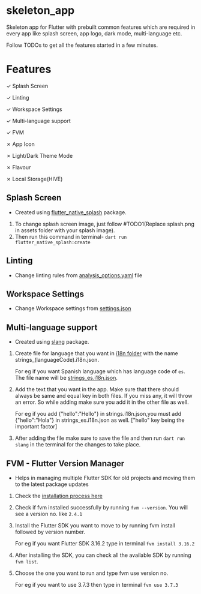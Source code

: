 # skeleton_app

Skeleton app for Flutter with prebuilt common features which are required in every app like splash screen, app logo, dark mode, multi-language etc.

Follow TODOs to get all the features started in a few minutes.

# Features

✓ Splash Screen

✓ Linting

✓ Workspace Settings

✓ Multi-language support

✓ FVM

✗ App Icon

✗ Light/Dark Theme Mode

✗ Flavour

✗ Local Storage(HIVE)

## Splash Screen

- Created using [flutter_native_splash](https://pub.dev/packages/flutter_native_splash) package.

1. To change splash screen image, just follow #TODO1(Replace splash.png in assets folder with your splash image).
2. Then run this command in terminal- `dart run flutter_native_splash:create`

## Linting

- Change linting rules from [analysis_options.yaml](analysis_options.yaml) file

## Workspace Settings

- Change Workspace settings from [settings.json](.vscode/settings.json)

## Multi-language support

- Created using [slang](https://pub.dev/packages/slang) package.

1.  Create file for language that you want in [i18n folder](lib/i18n/) with the name strings\_(languageCode).i18n.json.

    For eg if you want Spanish language which has language code of `es`. The file name will be [strings_es.i18n.json](lib/i18n/strings.i18n.json).

2.  Add the text that you want in the app. Make sure that there should always be same and equal key in both files. If you miss any, it will throw an error. So while adding make sure you add it in the other file as well.

    For eg if you add {"hello":"Hello"} in strings.i18n.json,you must add {"hello":"Hola"} in strings_es.i18n.json as well. ["hello" key being the important factor]

3.  After adding the file make sure to save the file and then run `dart run slang` in the terminal for the changes to take place.

## FVM - Flutter Version Manager

- Helps in managing multiple Flutter SDK for old projects and moving them to the latest package updates

1. Check the [installation process here](https://fvm.app/docs/getting_started/installation)

2. Check if fvm installed successfully by running `fvm --version`. You will see a version no. like `2.4.1`

3. Install the Flutter SDK you want to move to by running fvm install followed by version number.

   For eg if you want Flutter SDK 3.16.2 type in terminal `fvm install 3.16.2`

4. After installing the SDK, you can check all the available SDK by running `fvm list`.

5. Choose the one you want to run and type fvm use version no.

   For eg if you want to use 3.7.3 then type in terminal `fvm use 3.7.3`
